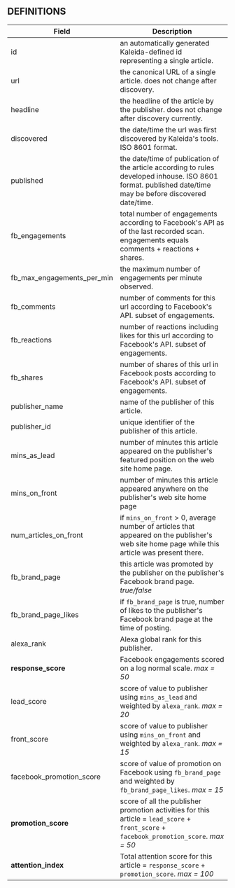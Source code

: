 
## DEFINITIONS ##

| Field        | Description |
| ------------- |-------------|
| id | an automatically generated Kaleida-defined id representing a single article. |
| url | the canonical URL of a single article. does not change after discovery.|
| headline | the headline of the article by the publisher. does not change after discovery currently.|
| discovered | the date/time the url was first discovered by Kaleida's tools. ISO 8601 format.|
| published | the date/time of publication of the article according to rules developed inhouse. ISO 8601 format. published date/time may be before discovered date/time.|
| fb_engagements | total number of engagements according to Facebook's API as of the last recorded scan. engagements equals comments + reactions + shares.|
| fb_max_engagements_per_min | the maximum number of engagements per minute observed.|
| fb_comments | number of comments for this url according to Facebook's API. subset of engagements.|
| fb_reactions |  number of reactions including likes for this url according to Facebook's API. subset of engagements.|
| fb_shares |  number of shares of this url in Facebook posts according to Facebook's API. subset of engagements.|
| publisher_name | name of the publisher of this article.|
| publisher_id | unique identifier of the publisher of this article.|
| mins_as_lead | number of minutes this article appeared on the publisher's featured position on the web site home page. |
| mins_on_front | number of minutes this article appeared anywhere on the publisher's web site home page |
| num_articles_on_front | if `mins_on_front` > 0, average number of articles that appeared on the publisher's web site home page while this article was present there. |
| fb_brand_page | this article was promoted by the publisher on the publisher's Facebook brand page. *true/false* |
| fb_brand_page_likes | if `fb_brand_page` is true, number of likes to the publisher's Facebook brand page at the time of posting. |
| alexa_rank | Alexa global rank for this publisher. |
| **response_score** | Facebook engagements scored on a log normal scale. *max = 50* |
| lead_score | score of value to publisher using `mins_as_lead` and weighted by `alexa_rank`.  *max = 20* |
| front_score | score of value to publisher using `mins_on_front` and weighted by `alexa_rank`.  *max = 15* |
| facebook_promotion_score | score of value of promotion on Facebook using `fb_brand_page` and weighted by `fb_brand_page_likes`.  *max = 15* |
| **promotion_score** | score of all the publisher promotion activities for this article = `lead_score` + `front_score` + `facebook_promotion_score`. *max = 50* |
| **attention_index** | Total attention score for this article = `response_score` + `promotion_score`. *max = 100* |
